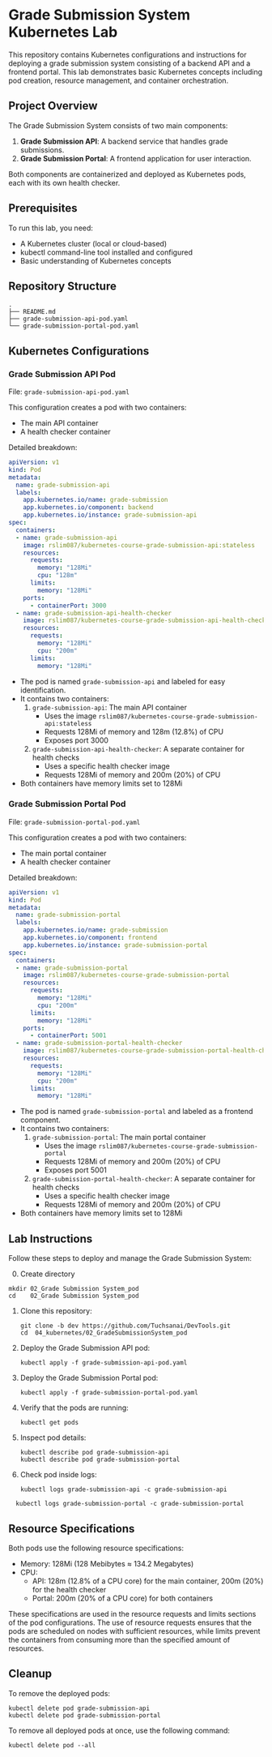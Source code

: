# Grade Submission System Kubernetes Lab

This repository contains Kubernetes configurations and instructions for deploying a grade submission system consisting of a backend API and a frontend portal. This lab demonstrates basic Kubernetes concepts including pod creation, resource management, and container orchestration.

## Project Overview

The Grade Submission System consists of two main components:

1. **Grade Submission API**: A backend service that handles grade submissions.
2. **Grade Submission Portal**: A frontend application for user interaction.

Both components are containerized and deployed as Kubernetes pods, each with its own health checker.

## Prerequisites

To run this lab, you need:

- A Kubernetes cluster (local or cloud-based)
- kubectl command-line tool installed and configured
- Basic understanding of Kubernetes concepts

## Repository Structure

```
.
├── README.md
├── grade-submission-api-pod.yaml
└── grade-submission-portal-pod.yaml
```

## Kubernetes Configurations

### Grade Submission API Pod

File: `grade-submission-api-pod.yaml`

This configuration creates a pod with two containers:
- The main API container
- A health checker container

Detailed breakdown:

```yaml
apiVersion: v1
kind: Pod
metadata:
  name: grade-submission-api
  labels:
    app.kubernetes.io/name: grade-submission
    app.kubernetes.io/component: backend
    app.kubernetes.io/instance: grade-submission-api
spec:
  containers:
  - name: grade-submission-api
    image: rslim087/kubernetes-course-grade-submission-api:stateless
    resources:
      requests:
        memory: "128Mi"
        cpu: "128m"
      limits:
        memory: "128Mi"
    ports:
      - containerPort: 3000
  - name: grade-submission-api-health-checker
    image: rslim087/kubernetes-course-grade-submission-api-health-checker
    resources:
      requests:
        memory: "128Mi"
        cpu: "200m"
      limits:
        memory: "128Mi"
```

- The pod is named `grade-submission-api` and labeled for easy identification.
- It contains two containers:
  1. `grade-submission-api`: The main API container
     - Uses the image `rslim087/kubernetes-course-grade-submission-api:stateless`
     - Requests 128Mi of memory and 128m (12.8%) of CPU
     - Exposes port 3000
  2. `grade-submission-api-health-checker`: A separate container for health checks
     - Uses a specific health checker image
     - Requests 128Mi of memory and 200m (20%) of CPU
- Both containers have memory limits set to 128Mi

### Grade Submission Portal Pod

File: `grade-submission-portal-pod.yaml`

This configuration creates a pod with two containers:
- The main portal container
- A health checker container

Detailed breakdown:

```yaml
apiVersion: v1
kind: Pod
metadata:
  name: grade-submission-portal
  labels:
    app.kubernetes.io/name: grade-submission
    app.kubernetes.io/component: frontend
    app.kubernetes.io/instance: grade-submission-portal
spec:
  containers:
  - name: grade-submission-portal
    image: rslim087/kubernetes-course-grade-submission-portal
    resources:
      requests:
        memory: "128Mi"
        cpu: "200m"
      limits:
        memory: "128Mi"
    ports:
      - containerPort: 5001  
  - name: grade-submission-portal-health-checker
    image: rslim087/kubernetes-course-grade-submission-portal-health-checker
    resources:
      requests:
        memory: "128Mi"
        cpu: "200m"
      limits:
        memory: "128Mi"
```

- The pod is named `grade-submission-portal` and labeled as a frontend component.
- It contains two containers:
  1. `grade-submission-portal`: The main portal container
     - Uses the image `rslim087/kubernetes-course-grade-submission-portal`
     - Requests 128Mi of memory and 200m (20%) of CPU
     - Exposes port 5001
  2. `grade-submission-portal-health-checker`: A separate container for health checks
     - Uses a specific health checker image
     - Requests 128Mi of memory and 200m (20%) of CPU
- Both containers have memory limits set to 128Mi

## Lab Instructions

Follow these steps to deploy and manage the Grade Submission System:

0. Create directory

```
mkdir 02_Grade Submission System_pod
cd    02_Grade Submission System_pod
```

1. Clone this repository:
   ```
   git clone -b dev https://github.com/Tuchsanai/DevTools.git
   cd  04_kubernetes/02_GradeSubmissionSystem_pod
   ```



2. Deploy the Grade Submission API pod:
   ```
   kubectl apply -f grade-submission-api-pod.yaml
   ```

3. Deploy the Grade Submission Portal pod:
   ```
   kubectl apply -f grade-submission-portal-pod.yaml
   ```

4. Verify that the pods are running:
   ```
   kubectl get pods
   ```

5. Inspect pod details:
   ```
   kubectl describe pod grade-submission-api
   kubectl describe pod grade-submission-portal
   ```

6. Check pod inside logs:
   
   ```
   kubectl logs grade-submission-api -c grade-submission-api
   ```

 ```
   kubectl logs grade-submission-portal -c grade-submission-portal
 ```



## Resource Specifications

Both pods use the following resource specifications:

- Memory: 128Mi (128 Mebibytes ≈ 134.2 Megabytes)
- CPU: 
  - API: 128m (12.8% of a CPU core) for the main container, 200m (20%) for the health checker
  - Portal: 200m (20% of a CPU core) for both containers

These specifications are used in the resource requests and limits sections of the pod configurations. The use of resource requests ensures that the pods are scheduled on nodes with sufficient resources, while limits prevent the containers from consuming more than the specified amount of resources.

## Cleanup

To remove the deployed pods:

```
kubectl delete pod grade-submission-api
kubectl delete pod grade-submission-portal
```


To remove all deployed pods at once, use the following command:

```
kubectl delete pod --all
```